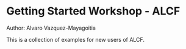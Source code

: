 Getting Started Workshop - ALCF
===============================
Author: Alvaro Vazquez-Mayagoitia

This is a collection of examples for new users of ALCF.
